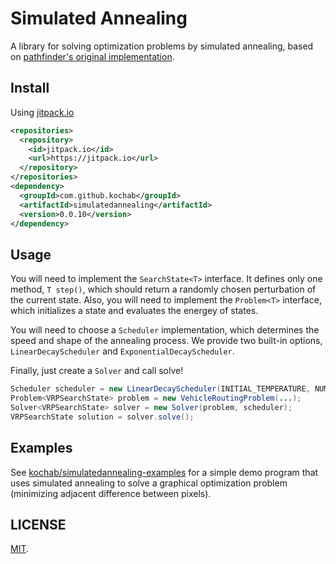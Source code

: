 # Simulated Annealing

A library for solving optimization problems by simulated annealing, based on [pathfinder's original implementation](https://github.com/csse497/pathfinder-routing).

## Install

Using [jitpack.io](https://jitpack.io/#kochab/simulatedannealing)

```xml
<repositories>
  <repository>
    <id>jitpack.io</id>
    <url>https://jitpack.io</url>
  </repository>
</repositories>
<dependency>
  <groupId>com.github.kochab</groupId>
  <artifactId>simulatedannealing</artifactId>
  <version>0.0.10</version>
</dependency>
```

## Usage
You will need to implement the `SearchState<T>` interface. It defines only one method, `T step()`, which should return a randomly chosen perturbation of the current state. Also, you will need to implement the `Problem<T>` interface, which initializes a state and evaluates the energey of states.

You will need to choose a `Scheduler` implementation, which determines the speed and shape of the annealing process. We provide two built-in options, `LinearDecayScheduler` and `ExponentialDecayScheduler`.

Finally, just create a `Solver` and call solve!

```java
Scheduler scheduler = new LinearDecayScheduler(INITIAL_TEMPERATURE, NUMBER_OF_STEPS);
Problem<VRPSearchState> problem = new VehicleRoutingProblem(...);
Solver<VRPSearchState> solver = new Solver(problem, scheduler);
VRPSearchState solution = solver.solve();
```

## Examples

See [kochab/simulatedannealing-examples](https://github.com/kochab/simulatedannealing-examples) for a simple demo program that uses simulated annealing to solve a graphical optimization problem (minimizing adjacent difference between pixels).

## LICENSE

[MIT](https://raw.githubusercontent.com/kochab/simulatedannealing/master/LICENSE).
